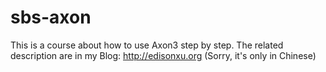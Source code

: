 # sbs-axon

This is a course about how to use Axon3 step by step.
The related description are in my Blog: http://edisonxu.org (Sorry, it's only in Chinese)
